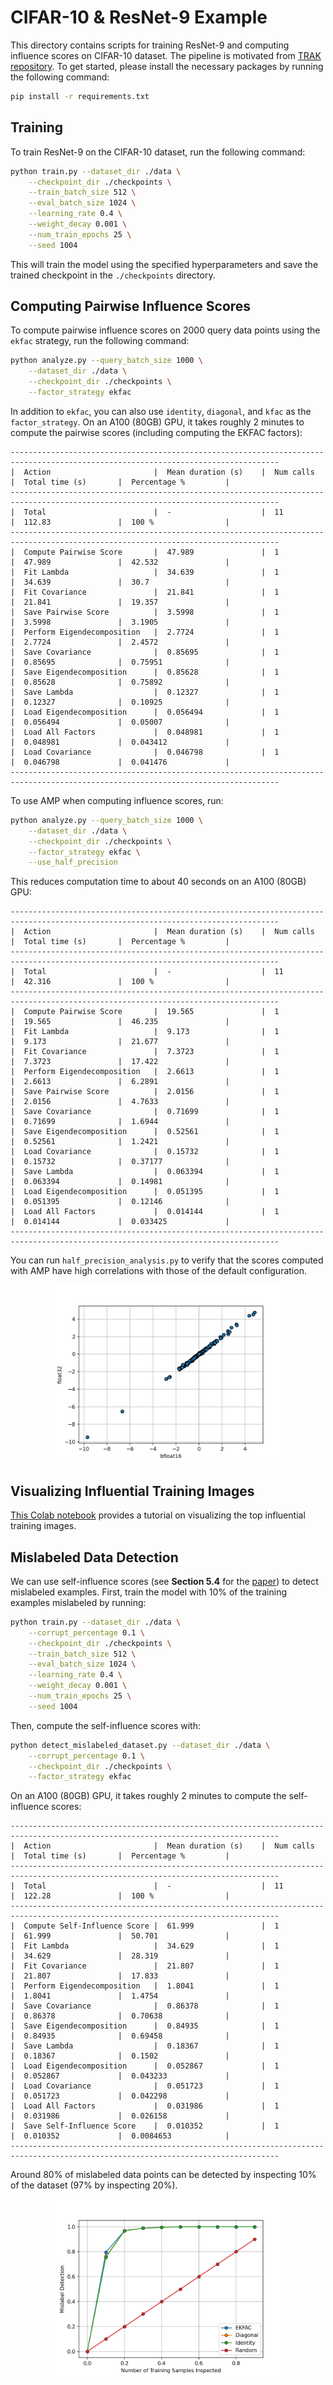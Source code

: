# CIFAR-10 & ResNet-9 Example

This directory contains scripts for training ResNet-9 and computing influence scores on CIFAR-10 dataset. The pipeline is motivated from 
[TRAK repository](https://github.com/MadryLab/trak/blob/main/examples/cifar_quickstart.ipynb). To get started, please install the necessary packages by running the following command:

```bash
pip install -r requirements.txt
```

## Training

To train ResNet-9 on the CIFAR-10 dataset, run the following command:

```bash
python train.py --dataset_dir ./data \
    --checkpoint_dir ./checkpoints \
    --train_batch_size 512 \
    --eval_batch_size 1024 \
    --learning_rate 0.4 \
    --weight_decay 0.001 \
    --num_train_epochs 25 \
    --seed 1004
```

This will train the model using the specified hyperparameters and save the trained checkpoint in the `./checkpoints` directory.

## Computing Pairwise Influence Scores

To compute pairwise influence scores on 2000 query data points using the `ekfac` strategy, run the following command:

```bash
python analyze.py --query_batch_size 1000 \
    --dataset_dir ./data \
    --checkpoint_dir ./checkpoints \
    --factor_strategy ekfac
```

In addition to `ekfac`, you can also use `identity`, `diagonal`, and `kfac` as the `factor_strategy`. On an A100 (80GB) GPU, it takes roughly 2 minutes to compute the pairwise scores (including computing the EKFAC factors):

```
----------------------------------------------------------------------------------------------------------------------------------
|  Action                       |  Mean duration (s)    |  Num calls            |  Total time (s)       |  Percentage %         |
----------------------------------------------------------------------------------------------------------------------------------
|  Total                        |  -                    |  11                   |  112.83               |  100 %                |
----------------------------------------------------------------------------------------------------------------------------------
|  Compute Pairwise Score       |  47.989               |  1                    |  47.989               |  42.532               |
|  Fit Lambda                   |  34.639               |  1                    |  34.639               |  30.7                 |
|  Fit Covariance               |  21.841               |  1                    |  21.841               |  19.357               |
|  Save Pairwise Score          |  3.5998               |  1                    |  3.5998               |  3.1905               |
|  Perform Eigendecomposition   |  2.7724               |  1                    |  2.7724               |  2.4572               |
|  Save Covariance              |  0.85695              |  1                    |  0.85695              |  0.75951              |
|  Save Eigendecomposition      |  0.85628              |  1                    |  0.85628              |  0.75892              |
|  Save Lambda                  |  0.12327              |  1                    |  0.12327              |  0.10925              |
|  Load Eigendecomposition      |  0.056494             |  1                    |  0.056494             |  0.05007              |
|  Load All Factors             |  0.048981             |  1                    |  0.048981             |  0.043412             |
|  Load Covariance              |  0.046798             |  1                    |  0.046798             |  0.041476             |
----------------------------------------------------------------------------------------------------------------------------------
```

To use AMP when computing influence scores, run:

```bash
python analyze.py --query_batch_size 1000 \
    --dataset_dir ./data \
    --checkpoint_dir ./checkpoints \
    --factor_strategy ekfac \
    --use_half_precision
```

This reduces computation time to about 40 seconds on an A100 (80GB) GPU:

```
----------------------------------------------------------------------------------------------------------------------------------
|  Action                       |  Mean duration (s)    |  Num calls            |  Total time (s)       |  Percentage %         |
----------------------------------------------------------------------------------------------------------------------------------
|  Total                        |  -                    |  11                   |  42.316               |  100 %                |
----------------------------------------------------------------------------------------------------------------------------------
|  Compute Pairwise Score       |  19.565               |  1                    |  19.565               |  46.235               |
|  Fit Lambda                   |  9.173                |  1                    |  9.173                |  21.677               |
|  Fit Covariance               |  7.3723               |  1                    |  7.3723               |  17.422               |
|  Perform Eigendecomposition   |  2.6613               |  1                    |  2.6613               |  6.2891               |
|  Save Pairwise Score          |  2.0156               |  1                    |  2.0156               |  4.7633               |
|  Save Covariance              |  0.71699              |  1                    |  0.71699              |  1.6944               |
|  Save Eigendecomposition      |  0.52561              |  1                    |  0.52561              |  1.2421               |
|  Load Covariance              |  0.15732              |  1                    |  0.15732              |  0.37177              |
|  Save Lambda                  |  0.063394             |  1                    |  0.063394             |  0.14981              |
|  Load Eigendecomposition      |  0.051395             |  1                    |  0.051395             |  0.12146              |
|  Load All Factors             |  0.014144             |  1                    |  0.014144             |  0.033425             |
----------------------------------------------------------------------------------------------------------------------------------
```

You can run `half_precision_analysis.py` to verify that the scores computed with AMP have high correlations with those of the default configuration.

<p align="center">
<a href="#"><img width="380" img src="figure/half_precision.png" alt="Half Precision"/></a>
</p>

## Visualizing Influential Training Images

[This Colab notebook](https://colab.research.google.com/drive/1KIwIbeJh_om4tRwceuZ005fVKDsiXKgr?usp=sharing) provides a tutorial on visualizing the top influential training images.

## Mislabeled Data Detection

We can use self-influence scores (see **Section 5.4** for the [paper](https://arxiv.org/pdf/1703.04730.pdf)) to detect mislabeled examples. 
First, train the model with 10% of the training examples mislabeled by running:

```bash
python train.py --dataset_dir ./data \
    --corrupt_percentage 0.1 \
    --checkpoint_dir ./checkpoints \
    --train_batch_size 512 \
    --eval_batch_size 1024 \
    --learning_rate 0.4 \
    --weight_decay 0.001 \
    --num_train_epochs 25 \
    --seed 1004
```

Then, compute the self-influence scores with:

```bash
python detect_mislabeled_dataset.py --dataset_dir ./data \
    --corrupt_percentage 0.1 \
    --checkpoint_dir ./checkpoints \
    --factor_strategy ekfac
```

On an A100 (80GB) GPU, it takes roughly 2 minutes to compute the self-influence scores:

```
----------------------------------------------------------------------------------------------------------------------------------
|  Action                       |  Mean duration (s)    |  Num calls            |  Total time (s)       |  Percentage %         |
----------------------------------------------------------------------------------------------------------------------------------
|  Total                        |  -                    |  11                   |  122.28               |  100 %                |
----------------------------------------------------------------------------------------------------------------------------------
|  Compute Self-Influence Score |  61.999               |  1                    |  61.999               |  50.701               |
|  Fit Lambda                   |  34.629               |  1                    |  34.629               |  28.319               |
|  Fit Covariance               |  21.807               |  1                    |  21.807               |  17.833               |
|  Perform Eigendecomposition   |  1.8041               |  1                    |  1.8041               |  1.4754               |
|  Save Covariance              |  0.86378              |  1                    |  0.86378              |  0.70638              |
|  Save Eigendecomposition      |  0.84935              |  1                    |  0.84935              |  0.69458              |
|  Save Lambda                  |  0.18367              |  1                    |  0.18367              |  0.1502               |
|  Load Eigendecomposition      |  0.052867             |  1                    |  0.052867             |  0.043233             |
|  Load Covariance              |  0.051723             |  1                    |  0.051723             |  0.042298             |
|  Load All Factors             |  0.031986             |  1                    |  0.031986             |  0.026158             |
|  Save Self-Influence Score    |  0.010352             |  1                    |  0.010352             |  0.0084653            |
----------------------------------------------------------------------------------------------------------------------------------
```

Around 80% of mislabeled data points can be detected by inspecting 10% of the dataset (97% by inspecting 20%).

<p align="center">
<a href="#"><img width="380" img src="figure/mislabel.png" alt="Mislabeled Data Detection"/></a>
</p>